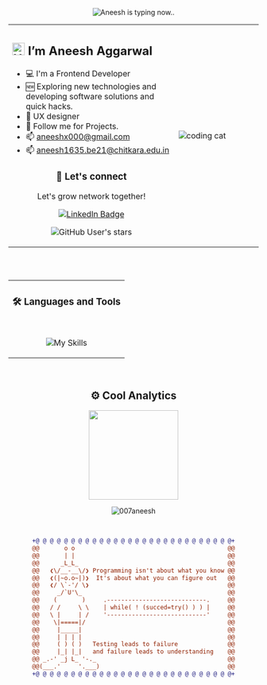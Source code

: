<div align="center"> 

![Aneesh is typing now..](https://readme-typing-svg.demolab.com?font=Fira+Code&weight=900&size=20&duration=3000&pause=1000&color=0000FF&center=true&width=400&height=30&lines=Frontend+Developer;UX+Designer;Postman+Student+Leader)
</div>

<table><tr><td valign="top" width="40%"> 

## <img width="25px" src="./devvsakib-hello.gif" alt="Hello Dev!"> I’m Aneesh Aggarwal

- 💻 I'm a Frontend Developer
- 🆕 Exploring new technologies and developing software solutions and quick hacks.
- 🧩 UX designer
- 📁 Follow me for Projects.
- 📫 aneeshx000@gmail.com
- 📫 aneesh1635.be21@chitkara.edu.in

<div align="center" display="flex"> 

### 💬 Let's connect
Let's grow network together!

[![LinkedIn Badge](https://img.shields.io/badge/LinkedIn-yellow?logo=linkedin&logoColor=blue)](https://www.linkedin.com/in/aneeshaggarwal/)

![GitHub User's stars](https://img.shields.io/github/stars/007aneesh?label=%E2%AD%90GitHub%20stars&style=flat-square&color=yellow)
  
  </p>  
  
  
 
 </div>

</td><td width="30%">

<img src="https://camo.githubusercontent.com/8bf6f6d78abc81fcf9c49f10649423e73ea44bc248e83aaae8759d401c829a84/68747470733a2f2f70687973696373677572756b756c2e66696c65732e776f726470726573732e636f6d2f323031392f30322f6368617261637465722d312e676966" alt="coding cat"> 

</tr></tr></table> 
<br>
<br>

<table><tr><td align="center" valign="top" width="100%">

### 🛠️ Languages and Tools
 
<br> 
 
![My Skills](https://skillicons.dev/icons?i=js,react,html,css,tailwind,materialui,redux,figma,xd,cpp,vscode,bash,git,postman,github&perline=15) 

</td>
  </tr>
 </table>

<br>
<h2 align="center">
⚙️ Cool Analytics  </h2>
<p align="center">
<a href="https://github.com/007aneesh">
  <img height="180em" src="https://github-readme-stats-eight-theta.vercel.app/api?username=007aneesh&show_icons=true&theme=tokyonight&include_all_commits=true&count_private=true"/>
</a>
</p>
<p align="center">
  <img align="center" src="https://github-readme-streak-stats.herokuapp.com/?user=007aneesh&"
            alt="007aneesh" />
 </p>
<br>
<!--🤖ASCIIART / 🌐WEBSITES: https://asciiart.website/ & https://github.com/github/markup/issues/1440#issuecomment-803889380 -->

<div align="center">
  
```diff
+@ @ @ @ @ @ @ @ @ @ @ @ @ @ @ @ @ @ @ @ @ @ @ @ @ @ @ @+
@@       o o                                           @@
@@       | |                                           @@
@@      _L_L_                                          @@
@@   ❮\/__-__\/❯ Programming isn't about what you know @@
@@   ❮(|~o.o~|)❯  It's about what you can figure out   @@
@@   ❮/ \`-'/ \❯                                       @@
@@     _/`U'\_                                         @@
@@    (       )     .----------------------------.     @@
@@   / /     \ \    | while( ! (succed=try() ) ) |     @@
@@   \ |     | /    '----------------------------'     @@
@@    \|=====|/                                        @@
@@     |_____|                                         @@
@@     | | | |                                         @@
@@     ( ) ( )   Testing leads to failure              @@
@@     |_| |_|   and failure leads to understanding    @@
@@ _.-' _j L_ '-._                                     @@
@@(___.'     '.___)                                    @@
+@ @ @ @ @ @ @ @ @ @ @ @ @ @ @ @ @ @ @ @ @ @ @ @ @ @ @ @+
```
  
</div>



